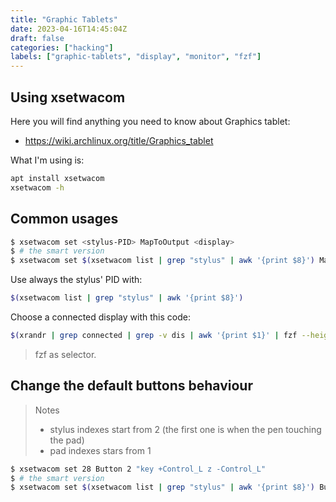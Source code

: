 ```yaml
---
title: "Graphic Tablets"
date: 2023-04-16T14:45:04Z
draft: false
categories: ["hacking"]
labels: ["graphic-tablets", "display", "monitor", "fzf"]
---
```



## Using xsetwacom

Here you will find anything you need to know about Graphics tablet:
- https://wiki.archlinux.org/title/Graphics_tablet


What I'm using is:

```bash
apt install xsetwacom
xsetwacom -h
```

##  Common usages


```bash
$ xsetwacom set <stylus-PID> MapToOutput <display>
$ # the smart version
$ xsetwacom set $(xsetwacom list | grep "stylus" | awk '{print $8}') MapToOutput $(xrandr | grep connected | grep -v dis | awk '{print $1}' | fzf --height 10% --reverse)
```

Use always the stylus' PID with:

```bash
$(xsetwacom list | grep "stylus" | awk '{print $8}')
```

Choose a connected display with this code:

```bash
$(xrandr | grep connected | grep -v dis | awk '{print $1}' | fzf --height 10% --reverse)
```

> fzf as selector.




## Change the default buttons behaviour

> Notes
> - stylus indexes start from 2 (the first one is when the pen touching the pad)
> - pad indexes stars from 1

```bash
$ xsetwacom set 28 Button 2 "key +Control_L z -Control_L"
$ # the smart version
$ xsetwacom set $(xsetwacom list | grep "stylus" | awk '{print $8}') Button 2 "key +Control_L z -Control_L"
```
